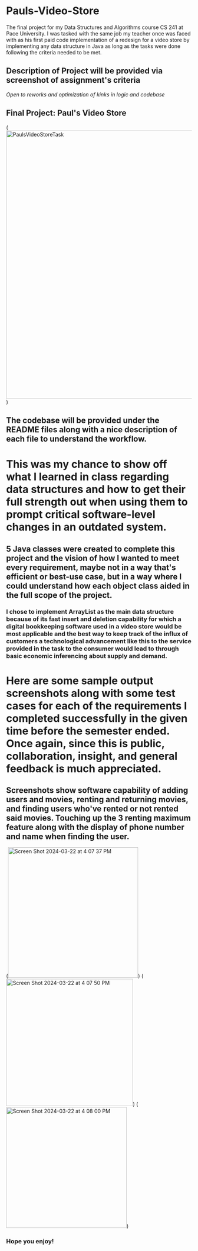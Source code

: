 # Pauls-Video-Store
The final project for my Data Structures and Algorithms course CS 241 at Pace University.  I was tasked with the same job my teacher once was faced with as his first paid code implementation of a redesign for a video store by implementing any data structure in Java as long as the tasks were done following the criteria needed to be met.

## **Description of Project will be provided via screenshot of assignment's criteria**
_Open to reworks and optimization of kinks in logic and codebase_

## **Final Project: Paul's Video Store**
(<img width="726" alt="PaulsVideoStoreTask" src="https://github.com/YaBoiDom-04/Pauls-Video-Store/assets/123392727/009b34a7-4540-4858-b54f-a22c7dd39c80">)

## The codebase will be provided under the README files along with a nice description of each file to understand the workflow.

# This was my chance to show off what I learned in class regarding data structures and how to get their full strength out when using them to prompt critical software-level changes in an outdated system.
## 5 Java classes were created to complete this project and the vision of how I wanted to meet every requirement, maybe not in a way that's efficient or best-use case, but in a way where I could understand how each object class aided in the full scope of the project.
### I chose to implement ArrayList as the main data structure because of its fast insert and deletion capability for which a digital bookkeeping software used in a video store would be most applicable and the best way to keep track of the influx of customers a technological advancement like this to the service provided in the task to the consumer would lead to through basic economic inferencing about supply and demand.

# Here are some sample output screenshots along with some test cases for each of the requirements I completed successfully in the given time before the semester ended. Once again, since this is public, collaboration, insight, and general feedback is much appreciated.
## Screenshots show software capability of adding users and movies, renting and returning movies, and finding users who've rented or not rented said movies. Touching up the 3 renting maximum feature along with the display of phone number and name when finding the user.
(<img width="353" alt="Screen Shot 2024-03-22 at 4 07 37 PM" src="https://github.com/YaBoiDom-04/Pauls-Video-Store/assets/123392727/bd5fb95f-bfad-41a1-9085-43a68e1658cb">)
(<img width="344" alt="Screen Shot 2024-03-22 at 4 07 50 PM" src="https://github.com/YaBoiDom-04/Pauls-Video-Store/assets/123392727/d333a217-9841-4041-ba8e-b662bc729a37">)
(<img width="327" alt="Screen Shot 2024-03-22 at 4 08 00 PM" src="https://github.com/YaBoiDom-04/Pauls-Video-Store/assets/123392727/7bb4a3f5-519d-4eae-90b7-b1aa10de400a">)

### Hope you enjoy!

